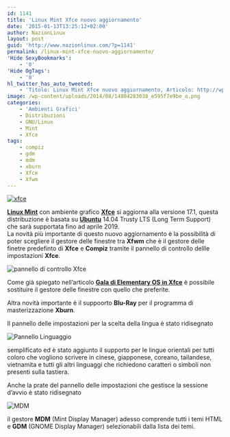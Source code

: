 ```yaml
---
id: 1141
title: 'Linux Mint Xfce nuovo aggiornamento'
date: '2015-01-13T13:25:12+02:00'
author: NazionLinux
layout: post
guid: 'http://www.nazionlinux.com/?p=1141'
permalink: /linux-mint-xfce-nuovo-aggiornamento/
'Hide SexyBookmarks':
    - '0'
'Hide OgTags':
    - '0'
hl_twitter_has_auto_tweeted:
    - 'Titolo: Linux Mint Xfce nuovo aggiornamento, Articolo: http://wp.me/p4ANSQ-ip'
image: /wp-content/uploads/2014/08/14804283038_e595f7e9be_o.png
categories:
    - 'Ambienti Grafici'
    - Distribuzioni
    - GNU/Linux
    - Mint
    - Xfce
tags:
    - compiz
    - gdm
    - mdm
    - xburn
    - Xfce
    - Xfwm
---
```


[![xfce](https://i0.wp.com/farm6.staticflickr.com/5571/14804283038_e595f7e9be_o.png?resize=610%2C300 "xfce")](http://www.flickr.com/photos/12418137@N07/14804283038/ "xfce")

**[Linux Mint](http://www.linuxmint.com/ "Linux Mint")** con ambiente grafico **[Xfce](http://www.xfce.org/?lang=it "Xfce Italia")** si aggiorna alla versione 17.1, questa distribuzione è basata su **[Ubuntu](http://www.ubuntu-it.org/ "Ubuntu Italia")** 14.04 Trusty LTS (Long Term Support) che sarà supportata fino ad aprile 2019.  
La novità più importante di questo nuovo aggiornamento è la possibilità di poter scegliere il gestore delle finestre tra **Xfwm** che è il gestore delle finetre predefinto di **Xfce** e **Compiz** tramite il pannello di controllo dellle impostazioni **Xfce**.

![pannello di controllo Xfce](https://i0.wp.com/www.linuxmint.com/pictures/screenshots/rebecca/xfce_mintdesktop.png?w=1200)

Come già spiegato nell’articolo **[Gala di Elementary OS in Xfce](http://www.nazionlinux.com/gala-di-elementary-os-in-xfce/ "Gala di Elementary OS in Xfce")** è possibile sostituire il gestore delle finestre con quello che preferite.

Altra novità importante è il suppoorto **Blu-Ray** per il programma di masterizzazione **Xburn**.

Il pannello delle impostazioni per la scelta della lingua è stato ridisegnato

![Pannello Linguaggio](https://i0.wp.com/www.linuxmint.com/pictures/screenshots/rebecca/mintlocale.png?w=1200)

semplificato ed è stato aggiunto il supporto per le lingue orientali per tutti coloro che vogliono scrivere in cinese, giapponese, coreano, tailandese, vietnamita e tutti gli altri linguaggi che richiedono caratteri o simboli non presenti sulla tastiera.

Anche la prate del pannello delle impostazioni che gestisce la sessione d’avvio è stato ridisegnato

![MDM](https://i0.wp.com/www.linuxmint.com/pictures/screenshots/rebecca/thumb_mdmsetup.png?w=1200)

il gestore **MDM** (Mint Display Manager) adesso comprende tutti i temi HTML e **GDM** (GNOME Display Manager) selezionabili dalla lista dei temi.